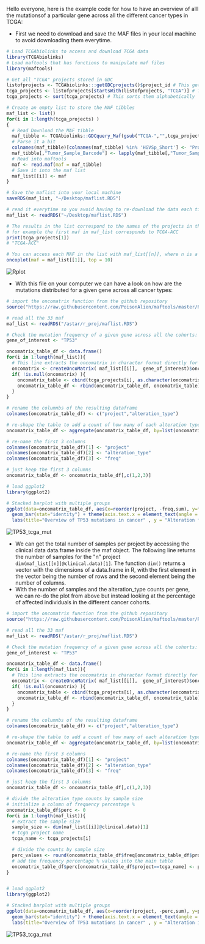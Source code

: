 Hello everyone, here is the example code for how to have an overview of alll the mutationsof a particular gene across all the different cancer types in TCGA:

- First we need to download and save the MAF files in your local machine to avoid downloading them everytime.

```R
# Load TCGAbiolinks to access and download TCGA data
library(TCGAbiolinks)
# Load maftools that has functions to manipulate maf files
library(maftools)

# Get all "TCGA" projects stored in GDC
listofprojects <- TCGAbiolinks:::getGDCprojects()$project_id # This gets all the projects in GDC
tcga_projects <- listofprojects[startsWith(listofprojects, "TCGA")] # This selects only project names that start with TCGA
tcga_projects <- sort(tcga_projects) # This sorts them alphabetically

# Create an empty list to store the MAF tibbles
maf_list <- list()
for(i in 1:length(tcga_projects) )
{
  # Read Download the MAF tibble
  maf_tibble <- TCGAbiolinks::GDCquery_Maf(gsub("TCGA-","",tcga_projects[i]), pipelines = "mutect2")
  # Parse it a bit
  colnames(maf_tibble)[colnames(maf_tibble) %in% 'HGVSp_Short'] <- "Protein_Change"
  maf_tibble[,"Tumor_Sample_Barcode"] <- lapply(maf_tibble[,"Tumor_Sample_Barcode"], function(x) substr(x, 1, 12) )
  # Read into maftools
  maf <- read.maf(maf = maf_tibble)
  # Save it into the maf list
  maf_list[[i]] <- maf
}

# Save the maflist into your local machine
saveRDS(maf_list, "~/Desktop/maflist.RDS")

# read it everytime so you avoid having to re-download the data each time
maf_list <- readRDS("~/Desktop/maflist.RDS")

# The results in the list correspond to the names of the projects in the vector "tcga_projects"
# for example the first maf in maf_list corresponds to TCGA-ACC
print(tcga_projects[1])
# "TCGA-ACC"

# You can access each MAF in the list with maf_list[[n]], where n is a number in the list, for example:
oncoplot(maf = maf_list[[1]], top = 10)
```

![Rplot](https://user-images.githubusercontent.com/1195488/133899519-7a36833d-7a0a-4f9f-936a-d0e5302b57b5.png)

- With this file on your computer we can have a look on how are the mutations distributed for a given gene across all cancer types: 

```R
# import the oncomatrix function from the github repository
source("https://raw.githubusercontent.com/PoisonAlien/maftools/master/R/oncomatrix.R")

# read all the 33 maf
maf_list <- readRDS("/astar/r_proj/maflist.RDS")

# Check the mutation frequency of a given gene across all the cohorts:
gene_of_interest <- "TP53"

oncomatrix_table_df <- data.frame()
for(i in 1:length(maf_list)){
  # This line extracts the oncomatrix in character format directly for the gene_of_interest
  oncomatrix <- createOncoMatrix( maf_list[[i]],  gene_of_interest)$oncoMatrix
  if( !is.null(oncomatrix) ){
    oncomatrix_table <- cbind(tcga_projects[i], as.character(oncomatrix) )
    oncomatrix_table_df <- rbind(oncomatrix_table_df, oncomatrix_table)
  }
}

# rename the columnbs of the resulting dataframe
colnames(oncomatrix_table_df) <- c("project","alteration_type")

# re-shape the table to add a count of how many of each alteration types are there per project (cancer type)
oncomatrix_table_df <- aggregate(oncomatrix_table_df, by=list(oncomatrix_table_df$project, oncomatrix_table_df$alteration_type), FUN=length)

# re-name the first 3 columns
colnames(oncomatrix_table_df)[1] <- "project"
colnames(oncomatrix_table_df)[2] <- "alteration_type"
colnames(oncomatrix_table_df)[3] <- "freq"

# just keep the first 3 columns
oncomatrix_table_df <- oncomatrix_table_df[,c(1,2,3)]

# load ggplot2
library(ggplot2)

# Stacked barplot with multiple groups
ggplot(data=oncomatrix_table_df, aes(x=reorder(project, -freq,sum), y=freq, fill=alteration_type)) +
  geom_bar(stat="identity") + theme(axis.text.x = element_text(angle = 90, vjust = 0.5, hjust=1)) +
  labs(title="Overview of TP53 mutations in cancer" , y = "Alteration frequency", x = "TCGA projects")

```
![TP53_tcga_mut](https://user-images.githubusercontent.com/1195488/133906603-71d9a033-fa23-4a2d-8107-38fb04bbdf03.png)


- We can get the total number of samples per project by accessing the clinical data data.frame inside the maf object. The following line returns the number of samples for the "n" project `dim(maf_list[[n]]@clinical.data)[1]`. The function `dim()` returns a vector with the dimensions of a data.frame in R, with the first element in the vector being the number of rows and the second element being the number of columns.
- With the number of samples and the alteration_type counts per gene, we can re-do the plot from above but instead looking at the percentage of affected individuals in the different cancer cohorts.

```R
# import the oncomatrix function from the github repository
source("https://raw.githubusercontent.com/PoisonAlien/maftools/master/R/oncomatrix.R")

# read all the 33 maf
maf_list <- readRDS("/astar/r_proj/maflist.RDS")

# Check the mutation frequency of a given gene across all the cohorts:
gene_of_interest <- "TP53"

oncomatrix_table_df <- data.frame()
for(i in 1:length(maf_list)){
  # This line extracts the oncomatrix in character format directly for the gene_of_interest 
  oncomatrix <- createOncoMatrix( maf_list[[i]],  gene_of_interest)$oncoMatrix
  if( !is.null(oncomatrix) ){
    oncomatrix_table <- cbind(tcga_projects[i], as.character(oncomatrix) )
    oncomatrix_table_df <- rbind(oncomatrix_table_df, oncomatrix_table)
  }
}

# rename the columnbs of the resulting dataframe
colnames(oncomatrix_table_df) <- c("project","alteration_type")

# re-shape the table to add a count of how many of each alteration types are there per project (cancer type)
oncomatrix_table_df <- aggregate(oncomatrix_table_df, by=list(oncomatrix_table_df$project, oncomatrix_table_df$alteration_type), FUN=length)

# re-name the first 3 columns
colnames(oncomatrix_table_df)[1] <- "project"
colnames(oncomatrix_table_df)[2] <- "alteration_type"
colnames(oncomatrix_table_df)[3] <- "freq"

# just keep the first 3 columns 
oncomatrix_table_df <- oncomatrix_table_df[,c(1,2,3)]

# divide the alteration_type counts by sample size
# initialize a column of frequency percentage %
oncomatrix_table_df$perc <- 0
for(i in 1:length(maf_list)){
  # extract the sample size
  sample_size <- dim(maf_list[[i]]@clinical.data)[1]
  # tcga project name
  tcga_name <- tcga_projects[i]

  # divide the counts by sample size
  perc_values <- round(oncomatrix_table_df$freq[oncomatrix_table_df$project==tcga_name]*100/sample_size,digits = 2)
  # add the frequency percentage % values into the main table 
  oncomatrix_table_df$perc[oncomatrix_table_df$project==tcga_name] <- perc_values 
}


# load ggplot2
library(ggplot2)

# Stacked barplot with multiple groups
ggplot(data=oncomatrix_table_df, aes(x=reorder(project, -perc,sum), y=perc, fill=alteration_type)) +
  geom_bar(stat="identity") + theme(axis.text.x = element_text(angle = 90, vjust = 0.5, hjust=1)) +
  labs(title="Overview of TP53 mutations in cancer" , y = "Alteration in cancer type (%)", x = "TCGA projects")

```
![TP53_tcga_mut](https://user-images.githubusercontent.com/1195488/133907905-edbeadf6-3f32-4d54-8a24-78ff29ff7c79.png)
